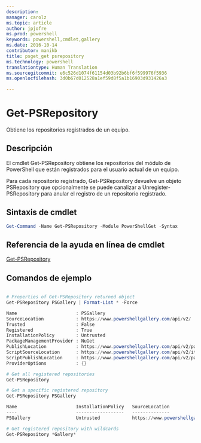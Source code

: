 ```yaml
---
description: 
manager: carolz
ms.topic: article
author: jpjofre
ms.prod: powershell
keywords: powershell,cmdlet,gallery
ms.date: 2016-10-14
contributor: manikb
title: psget_get psrepository
ms.technology: powershell
translationtype: Human Translation
ms.sourcegitcommit: e6c526d1074f61154d03b92b6bf6f599976f5936
ms.openlocfilehash: 3d0b67d012528a1ef59d8f5a1b16903d931426a3

---
```


# Get-PSRepository

Obtiene los repositorios registrados de un equipo.

## Descripción

El cmdlet Get-PSRepository obtiene los repositorios del módulo de PowerShell que están registrados para el usuario actual de un equipo.

Para cada repositorio registrado, Get-PSRepository devuelve un objeto PSRepository que opcionalmente se puede canalizar a Unregister-PSRepository para anular el registro de un repositorio registrado.

## Sintaxis de cmdlet
```powershell
Get-Command -Name Get-PSRepository -Module PowerShellGet -Syntax
```

## Referencia de la ayuda en línea de cmdlet

[Get-PSRepository](http://go.microsoft.com/fwlink/?LinkID=517127)

## Comandos de ejemplo

```powershell

# Properties of Get-PSRepository returned object
Get-PSRepository PSGallery | Format-List * -Force

Name                      : PSGallery
SourceLocation            : https://www.powershellgallery.com/api/v2/
Trusted                   : False
Registered                : True
InstallationPolicy        : Untrusted
PackageManagementProvider : NuGet
PublishLocation           : https://www.powershellgallery.com/api/v2/package/
ScriptSourceLocation      : https://www.powershellgallery.com/api/v2/items/psscript/
ScriptPublishLocation     : https://www.powershellgallery.com/api/v2/package/
ProviderOptions           : {}

# Get all registered repositories
Get-PSRepository

# Get a specific registered repository
Get-PSRepository PSGallery

Name                      InstallationPolicy   SourceLocation
----                      ------------------   --------------
PSGallery                 Untrusted            https://www.powershellgallery.com/api/v2/

# Get registered repository with wildcards
Get-PSRepository *Gallery*

```




<!--HONumber=Oct16_HO2-->


